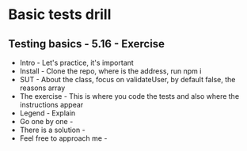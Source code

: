 # Basic tests drill

## Testing basics - 5.16 - Exercise

- Intro - Let's practice, it's important
- Install - Clone the repo, where is the address, run npm i
- SUT - About the class, focus on validateUser, by default false, the reasons array
- The exercise - This is where you code the tests and also where the instructions appear
- Legend - Explain
- Go one by one - 
- There is a solution - 
- Feel free to approach me - 
